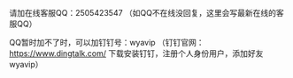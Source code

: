 请加在线客服QQ：2505423547 （如QQ不在线没回复，这里会写最新在线的客服QQ）

QQ暂时加不了时，可以加钉钉号：wyavip （钉钉官网：https://www.dingtalk.com/ 下载安装钉钉，注册个人身份用户，添加好友wyavip）
